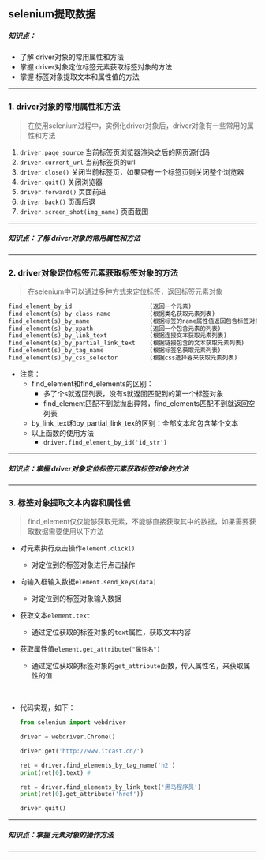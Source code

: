 ## selenium提取数据

##### 知识点：

- 了解 driver对象的常用属性和方法
- 掌握 driver对象定位标签元素获取标签对象的方法
- 掌握 标签对象提取文本和属性值的方法

----



### 1. driver对象的常用属性和方法

> 在使用selenium过程中，实例化driver对象后，driver对象有一些常用的属性和方法

1. `driver.page_source` 当前标签页浏览器渲染之后的网页源代码
2. `driver.current_url` 当前标签页的url
3. `driver.close()` 关闭当前标签页，如果只有一个标签页则关闭整个浏览器
4. `driver.quit()` 关闭浏览器
5. `driver.forward()` 页面前进
6. `driver.back()` 页面后退
7. `driver.screen_shot(img_name)` 页面截图

----

##### 知识点：了解 driver对象的常用属性和方法

-----



### 2. driver对象定位标签元素获取标签对象的方法

> 在selenium中可以通过多种方式来定位标签，返回标签元素对象

```python
find_element_by_id 						(返回一个元素)
find_element(s)_by_class_name 			(根据类名获取元素列表)
find_element(s)_by_name 				(根据标签的name属性值返回包含标签对象元素的列表)
find_element(s)_by_xpath 				(返回一个包含元素的列表)
find_element(s)_by_link_text 			(根据连接文本获取元素列表)
find_element(s)_by_partial_link_text 	(根据链接包含的文本获取元素列表)
find_element(s)_by_tag_name 			(根据标签名获取元素列表)
find_element(s)_by_css_selector 		(根据css选择器来获取元素列表)
```

- 注意：
  - find_element和find_elements的区别：
    - 多了个s就返回列表，没有s就返回匹配到的第一个标签对象
    - find_element匹配不到就抛出异常，find_elements匹配不到就返回空列表
  - by_link_text和by_partial_link_tex的区别：全部文本和包含某个文本
  - 以上函数的使用方法
    - `driver.find_element_by_id('id_str')`

----

##### 知识点：掌握 driver对象定位标签元素获取标签对象的方法

----



###  3. 标签对象提取文本内容和属性值

> find_element仅仅能够获取元素，不能够直接获取其中的数据，如果需要获取数据需要使用以下方法

- 对元素执行点击操作`element.click()`

  - 对定位到的标签对象进行点击操作

- 向输入框输入数据`element.send_keys(data)`

  - 对定位到的标签对象输入数据

- 获取文本`element.text`

  - 通过定位获取的标签对象的`text`属性，获取文本内容

- 获取属性值`element.get_attribute("属性名")`

  - 通过定位获取的标签对象的`get_attribute`函数，传入属性名，来获取属性的值


​    

- 代码实现，如下：

  ```python
  from selenium import webdriver
  
  driver = webdriver.Chrome()
  
  driver.get('http://www.itcast.cn/')
  
  ret = driver.find_elements_by_tag_name('h2')
  print(ret[0].text) # 
  
  ret = driver.find_elements_by_link_text('黑马程序员')
  print(ret[0].get_attribute('href'))
  
  driver.quit()
  ```

----

##### 知识点：掌握 元素对象的操作方法

----



